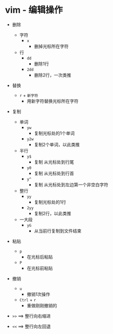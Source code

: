 # vim - 编辑操作

- 删除
    - 字符
        - `x`
            - 删掉光标所在字符
    - 行
        - `dd`
            - 删除1行
        - `2dd` 
            - 删除2行，一次类推

- 替换
    - `r` + `新字符`
        - 用新字符替换光标所在字符

- 复制
    - 单词
        - `yw`
            - 复制光标处的1个单词
        - `y2w` 
            - 复制2个单词，以此类推
    - 半行
        - `y$`
            - 复制 从光标处到行尾
        - `y0`
            - 复制 从光标处到行首
        - `y^`
            - 复制 从光标处到左边第一个非空白字符
    - 整行
        - `yy`
            - 复制光标处的1行
        - `2yy`
            - 复制2行，以此类推
    - 一大段
        - `yG`
            - 从当前行复制到文件结束

- 粘贴
    - `p`
        - 在光标后粘贴
    - `P`
        - 在光标前粘贴

- 撤销
    - `u`
        - 撤销1次操作
    - `Ctrl` + `r`
        - 重做刚刚撤销的


- `>>` ==> 整行向右缩进
- `<<` ==> 整行向左回退

